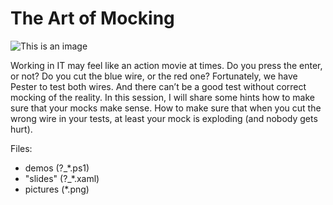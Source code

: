 # The Art of Mocking
![This is an image](/../master/ArtOfMock.png)

Working in IT may feel like an action movie at times. Do you press the enter, or not? Do you cut the blue wire, or the red one? Fortunately, we have Pester to test both wires. And there can’t be a good test without correct mocking of the reality. In this session, I will share some hints how to make sure that your mocks make sense. How to make sure that when you cut the wrong wire in your tests, at least your mock is exploding (and nobody gets hurt).

Files:
- demos (?_*.ps1)
- "slides" (?_*.xaml)
- pictures (*.png)
